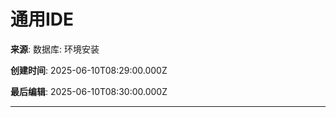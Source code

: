 # 通用IDE

**来源**: 数据库: 环境安装

**创建时间**: 2025-06-10T08:29:00.000Z

**最后编辑**: 2025-06-10T08:30:00.000Z

---

